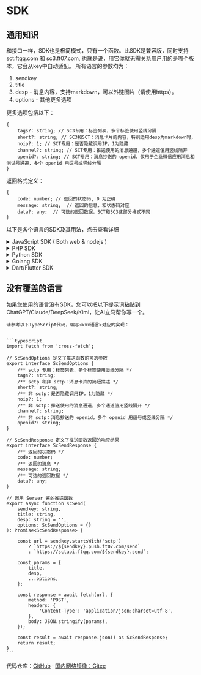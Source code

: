 # SDK

## 通用知识

和接口一样，SDK也是极简模式，只有一个函数。此SDK是兼容版，同时支持 sct.ftqq.com 和 sc3.ft07.com, 也就是说，用它你就无需关系用户用的是哪个版本，它会从key中自动适配。
所有语言的参数均为：

1. sendkey
2. title
3. desp - 消息内容，支持markdown，可以外链图片（请使用https）。
4. options - 其他更多选项

更多选项包括以下：

```jsonc
{
    tags?: string; // SC3专用：标签列表，多个标签使用竖线分隔 
    short?: string; // SC3和SCT：消息卡片的内容，特别适用desp为markdown时，
    noip?: 1; // SCT专用：是否隐藏调用IP，1为隐藏
    channel?: string; // SCT专用：推送使用的消息通道，多个通道值用竖线隔开
    openid?: string; // SCT专用：消息抄送的 openid，仅用于企业微信应用消息和测试号通道，多个 openid 用逗号或竖线分隔
}
```

返回格式定义：

```jsonc
{
    code: number; // 返回的状态码, 0 为正确 
    message: string;  // 返回的信息，和状态码对应
    data?: any;  // 可选的返回数据，SCT和SC3这部分格式不同
}
```
以下是各个语言的SDK及其用法，点击查看详细

<details>
<summary>JavaScript SDK ( Both web & nodejs )</summary>

## JS SDK

### SDK 地址
- npm : <https://www.npmjs.com/package/serverchan-sdk>


### 安装

```bash
npm install serverchan-sdk
```

### 调用实例

```js
import {scSend} from 'serverchan-sdk'; 

const sendkey = '...'; // 替换成真实的 Server 酱 sendkey
const title = 'Test Notification';
const desp = 'This is a test message';

const response = await scSend(sendkey, title, desp, { tags: '服务器报警|报告' });
console.log('Response:', response);
```
</details>


<details>
<summary>PHP SDK</summary>

## PHP SDK

### SDK 地址
- compose package : <https://packagist.org/packages/easychen/serverchan-sdk>


### 安装

```bash
composer require easychen/serverchan-sdk
```

### 调用实例

```php
$ret = scSend('sendkey', 'title', 'desp', ['tags'=>'服务器报警|图片']);
print_r($ret);
```
</details>

<details>
<summary>Python SDK</summary>

## Python SDK

### SDK 地址
- pip package : <https://pypi.org/project/serverchan-sdk/>


### 安装

```bash
pip install serverchan-sdk
```

### 调用实例

```python
from serverchan_sdk import sc_send

# 发送消息
sendkey = "..."
title = "测试标题"
desp = "这是消息内容"
options = {"tags": "服务器报警|图片"}  # 可选参数

response = sc_send(sendkey, title, desp, options)
```
</details>

<details>
<summary>Golang SDK</summary>

## GoLang SDK

### SDK 地址
- <https://github.com/easychen/serverchan-sdk-golang>


### 安装

```bash
go get github.com/easychen/serverchan-sdk-golang
```

### 调用实例

```go
package main

import (
    "fmt"
    "github.com/easychen/serverchan-sdk-golang"
)

func main() {
    sendkey := "your-sendkey"
    title := "Test Message"
    desp := "This is a test message"
    
    resp, err := serverchan_sdk.ScSend(sendkey, title, desp, nil)
    if err != nil {
        fmt.Println("Error:", err)
    } else {
        fmt.Println("Response:", resp)
    }
}
```
</details>

<details>
<summary>Dart/Flutter SDK</summary>

## Dart SDK

### SDK 地址
Pub Package - <https://pub.dev/packages/serverchan_sdk>

> 此 package 依赖 http 包

### 安装

在 `pubspec.yaml` 添加依赖 

```
dependencies:
    serverchan_sdk:
```
然后运行

```bash
dart pub get 
# 或者
flutter pub get
```

### 调用实例

```dart
import 'package:serverchan_sdk/serverchan_sdk.dart';

void main() async {
  const sendkey = 'your-sendkey';
  const title = '测试标题';
  const desp = '这是消息的详细内容';

  try {
    ScSendResponse response = await scSend(sendkey, title, desp: desp);
    print('Response Code: ${response.code}');
    print('Response Message: ${response.message}');
  } catch (e) {
    print('Error: $e');
  }
}
```
</details>

## 没有覆盖的语言

如果您使用的语言没有SDK，您可以把以下提示词粘贴到 ChatGPT/Claude/DeepSeek/Kimi，让AI立马帮你写一个。

````
请参考以下TypeScript代码，编写<xxx语言>对应的实现：


```typescript
import fetch from 'cross-fetch';

// ScSendOptions 定义了推送函数的可选参数
export interface ScSendOptions {
    /** sctp 专用：标签列表，多个标签使用竖线分隔 */
    tags?: string;
    /** sctp 和非 sctp：消息卡片的简短描述 */
    short?: string;
    /** 非 sctp：是否隐藏调用IP，1为隐藏 */
    noip?: 1;
    /** 非 sctp：推送使用的消息通道，多个通道值用竖线隔开 */
    channel?: string;
    /** 非 sctp：消息抄送的 openid，多个 openid 用逗号或竖线分隔 */
    openid?: string;
}

// ScSendResponse 定义了推送函数返回的响应结果
export interface ScSendResponse {
    /** 返回的状态码 */
    code: number;
    /** 返回的消息 */
    message: string;
    /** 可选的返回数据 */
    data?: any;
}

// 调用 Server 酱的推送函数
export async function scSend(
    sendkey: string,
    title: string,
    desp: string = '',
    options: ScSendOptions = {}
): Promise<ScSendResponse> {
    
    const url = sendkey.startsWith('sctp') 
        ? `https://${sendkey}.push.ft07.com/send`
        : `https://sctapi.ftqq.com/${sendkey}.send`;
    
    const params = {
        title,
        desp,
        ...options,
    };

    const response = await fetch(url, {
        method: 'POST',
        headers: {
            'Content-Type': 'application/json;charset=utf-8',
        },
        body: JSON.stringify(params),
    });

    const result = await response.json() as ScSendResponse;
    return result;
}
```
````

代码仓库：[GitHub](https://github.com/easychen/serverchan-sdk) · [国内网络镜像：Gitee](https://gitee.com/easychen/serverchan-sdk)